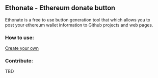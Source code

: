 ## Ethonate - Ethereum donate button

Ethonate is a free to use button generation tool that which allows you to post your ethereum wallet information to Github projects and web pages.

### How to use:
 [Create your own](https://brianmacdonald.github.io/Ethonate/)

### Contribute:
 TBD
